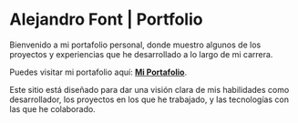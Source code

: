 # Alejandro Font | Portfolio

Bienvenido a mi portafolio personal, donde muestro algunos de los proyectos y experiencias que he desarrollado a lo largo de mi carrera. 

Puedes visitar mi portafolio aquí: **[Mi Portafolio](https://aledev11.github.io/portfolio-json/)**.

Este sitio está diseñado para dar una visión clara de mis habilidades como desarrollador, los proyectos en los que he trabajado, y las tecnologías con las que he colaborado.
